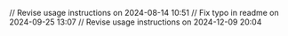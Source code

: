 // Revise usage instructions on 2024-08-14 10:51
// Fix typo in readme on 2024-09-25 13:07
// Revise usage instructions on 2024-12-09 20:04
